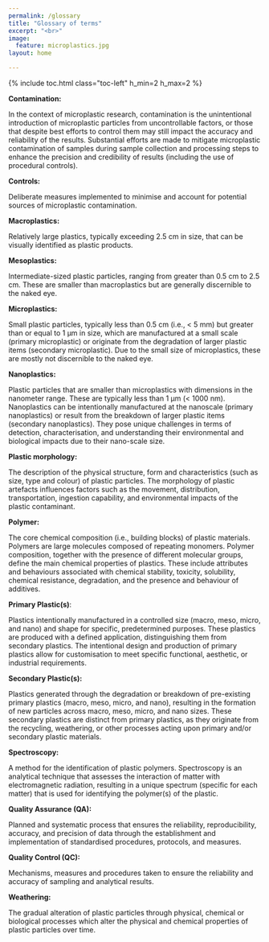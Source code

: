 ```yaml
---
permalink: /glossary
title: "Glossary of terms"
excerpt: "<br>"
image:
  feature: microplastics.jpg
layout: home

---
```

{% include toc.html class="toc-left" h_min=2 h_max=2 %}

**Contamination:**
    
  In the context of microplastic research, contamination is the unintentional introduction of microplastic particles from uncontrollable factors, or those that despite best efforts to control them may still impact the accuracy and reliability of the results. Substantial efforts are made to mitigate microplastic contamination of samples during sample collection and processing steps to enhance the precision and credibility of results (including the use of procedural controls).


**Controls:**
  
  Deliberate measures implemented to minimise and account for potential sources of microplastic contamination.

 
**Macroplastics:**
  
  Relatively large plastics, typically exceeding 2.5 cm in size, that can be visually identified as plastic products. 


**Mesoplastics:**
  
  Intermediate-sized plastic particles, ranging from greater than 0.5 cm to 2.5 cm. These are smaller than macroplastics but are generally discernible to the naked eye.


**Microplastics:**
  
  Small plastic particles, typically less than 0.5 cm (i.e., &lt; 5 mm) but greater than or equal to 1 μm in size, which are manufactured at a small scale (primary microplastic) or originate from the degradation of larger plastic items (secondary microplastic). Due to the small size of microplastics, these are mostly not discernible to the naked eye.

 
**Nanoplastics:**
  
  Plastic particles that are smaller than microplastics with dimensions in the nanometer range. These are typically less than 1 μm (&lt; 1000 nm). Nanoplastics can be intentionally manufactured at the nanoscale (primary nanoplastics) or result from the breakdown of larger plastic items (secondary nanoplastics). They pose unique challenges in terms of detection, characterisation, and understanding their environmental and biological impacts due to their nano-scale size.


**Plastic morphology:**
  
  The description of the physical structure, form and characteristics (such as size, type and colour) of plastic particles. The morphology of plastic artefacts influences factors such as the movement, distribution, transportation, ingestion capability, and environmental impacts of the plastic contaminant.


**Polymer:**
  
  The core chemical composition (i.e., building blocks) of plastic materials. Polymers are large molecules composed of repeating monomers. Polymer composition, together with the presence of different molecular groups, define the main chemical properties of plastics. These include attributes and behaviours associated with chemical stability, toxicity, solubility, chemical resistance, degradation, and the presence and behaviour of additives. 


**Primary Plastic(s)**:
  
  Plastics intentionally manufactured in a controlled size (macro, meso, micro, and nano) and shape for specific, predetermined purposes. These plastics are produced with a defined application, distinguishing them from secondary plastics. The intentional design and production of primary plastics allow for customisation to meet specific functional, aesthetic, or industrial requirements.


**Secondary Plastic(s):**
  
  Plastics generated through the degradation or breakdown of pre-existing primary plastics (macro, meso, micro, and nano), resulting in the formation of new particles across macro, meso, micro, and nano sizes. These secondary plastics are distinct from primary plastics, as they originate from the recycling, weathering, or other processes acting upon primary and/or secondary plastic materials.


**Spectroscopy:**
  
  A method for the identification of plastic polymers. Spectroscopy is an analytical technique that assesses the interaction of matter with electromagnetic radiation, resulting in a unique spectrum (specific for each matter) that is used for identifying the polymer(s) of the plastic. 


**Quality Assurance (QA):**
  
  Planned and systematic process that ensures the reliability, reproducibility, accuracy, and precision of data through the establishment and implementation of standardised procedures, protocols, and measures.


**Quality Control (QC):**
  
  Mechanisms, measures and procedures taken to ensure the reliability and accuracy of sampling and analytical results.


**Weathering:**
  
  The gradual alteration of plastic particles through physical, chemical or biological processes which alter the physical and chemical properties of plastic particles over time.
